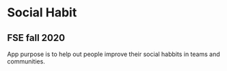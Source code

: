 # Social Habit
## FSE fall 2020
App purpose is to help out people improve their social habbits in teams and communities.

